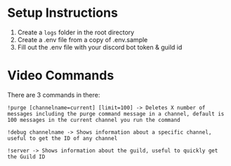 # Setup Instructions
1. Create a ```logs``` folder in the root directory
2. Create a .env file from a copy of .env.sample
3. Fill out the .env file with your discord bot token & guild id

# Video Commands

There are 3 commands in there:
```
!purge [channelname=current] [limit=100] -> Deletes X number of messages including the purge command message in a channel, default is 100 messages in the current channel you run the command

!debug channelname -> Shows information about a specific channel, useful to get the ID of any channel

!server -> Shows information about the guild, useful to quickly get the Guild ID
```
